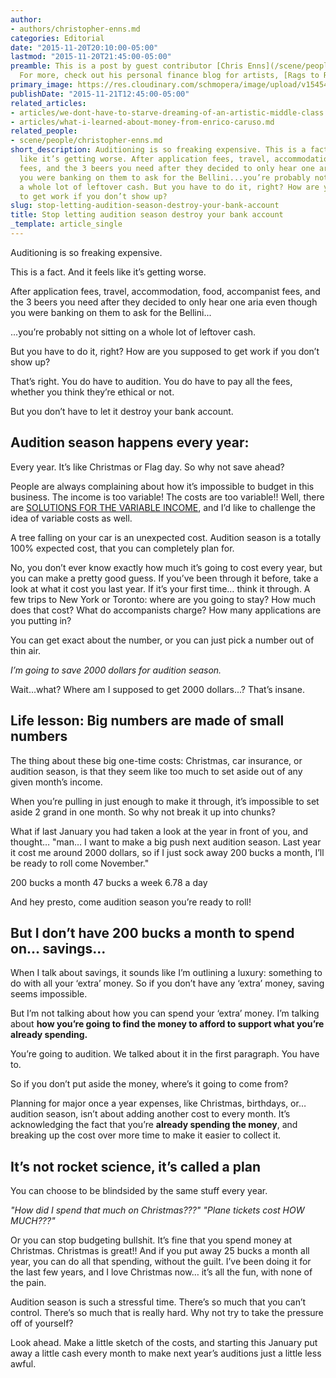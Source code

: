 ```yaml
---
author:
- authors/christopher-enns.md
categories: Editorial
date: "2015-11-20T20:10:00-05:00"
lastmod: "2015-11-20T21:45:00-05:00"
preamble: This is a post by guest contributor [Chris Enns](/scene/people/christopher-enns/).
  For more, check out his personal finance blog for artists, [Rags to Reasonable](http://www.ragstoreasonable.com/).
primary_image: https://res.cloudinary.com/schmopera/image/upload/v1545409169/media/webhook-uploads/1448069668558/2015-11-21---SaveMoney.jpg.jpg
publishDate: "2015-11-21T12:45:00-05:00"
related_articles:
- articles/we-dont-have-to-starve-dreaming-of-an-artistic-middle-class.md
- articles/what-i-learned-about-money-from-enrico-caruso.md
related_people:
- scene/people/christopher-enns.md
short_description: Auditioning is so freaking expensive. This is a fact. And it feels
  like it’s getting worse. After application fees, travel, accommodation, food, accompanist
  fees, and the 3 beers you need after they decided to only hear one aria even though
  you were banking on them to ask for the Bellini...you’re probably not sitting on
  a whole lot of leftover cash. But you have to do it, right? How are you supposed
  to get work if you don’t show up?
slug: stop-letting-audition-season-destroy-your-bank-account
title: Stop letting audition season destroy your bank account
_template: article_single
---
```



Auditioning is so freaking expensive. 

This is a fact. And it feels like it’s getting worse. 

After application fees, travel, accommodation, food, accompanist fees, and the 3 beers you need after they decided to only hear one aria even though you were banking on them to ask for the Bellini... 

...you’re probably not sitting on a whole lot of leftover cash. 

But you have to do it, right? How are you supposed to get work if you don’t show up? 

That’s right. You do have to audition. You do have to pay all the fees, whether you think they’re ethical or not. 

But you don’t have to let it destroy your bank account.  

## Audition season happens every year: 

Every year. It’s like Christmas or Flag day. So why not save ahead? 

People are always complaining about how it’s impossible to budget in this business. The income is too variable! The costs are too variable!! Well, there are [SOLUTIONS FOR THE VARIABLE INCOME](http://www.ragstoreasonable.com/survive-variable-income-seven-steps-living-less-nothing/), and I’d like to challenge the idea of variable costs as well. 

A tree falling on your car is an unexpected cost. Audition season is a totally 100% expected cost, that you can completely plan for. 

No, you don’t ever know exactly how much it’s going to cost every year, but you can make a pretty good guess. If you’ve been through it before, take a look at what it cost you last year. If it’s your first time… think it through. A few trips to New York or Toronto: where are you going to stay? How much does that cost? What do accompanists charge? How many applications are you putting in? 

You can get exact about the number, or you can just pick a number out of thin air. 

*I’m going to save 2000 dollars for audition season.*

Wait...what? Where am I supposed to get 2000 dollars...? That’s insane.

## Life lesson: Big numbers are made of small numbers

The thing about these big one-time costs: Christmas, car insurance, or audition season, is that they seem like too much to set aside out of any given month’s income. 

When you’re pulling in just enough to make it through, it’s impossible to set aside 2 grand in one month. So why not break it up into chunks? 

What if last January you had taken a look at the year in front of you, and thought… "man… I want to make a big push next audition season. Last year it cost me around 2000 dollars, so if I just sock away 200 bucks a month, I’ll be ready to roll come November." 

200 bucks a month
47 bucks a week
6.78 a day

And hey presto, come audition season you’re ready to roll!

## But I don’t have 200 bucks a month to spend on... savings...

When I talk about savings, it sounds like I’m outlining a luxury: something to do with all your ‘extra’ money. So if you don’t have any ‘extra’ money, saving seems impossible. 

But I’m not talking about how you can spend your ‘extra’ money. I’m talking about **how you’re going to find the money to afford to support what you’re already spending.** 

You’re going to audition. We talked about it in the first paragraph. You have to. 

So if you don’t put aside the money, where’s it going to come from? 

Planning for major once a year expenses, like Christmas, birthdays, or… audition season, isn’t about adding another cost to every month. It’s acknowledging the fact that you’re **already spending the money**, and breaking up the cost over more time to make it easier to collect it. 

## It’s not rocket science, it’s called a plan

You can choose to be blindsided by the same stuff every year. 

*"How did I spend that much on Christmas???"
"Plane tickets cost HOW MUCH???"*

Or you can stop budgeting bullshit. It’s fine that you spend money at Christmas. Christmas is great!! And if you put away 25 bucks a month all year, you can do all that spending, without the guilt. I’ve been doing it for the last few years, and I love Christmas now… it’s all the fun, with none of the pain. 

Audition season is such a stressful time. There’s so much that you can’t control. There’s so much that is really hard. Why not try to take the pressure off of yourself? 

Look ahead. Make a little sketch of the costs, and starting this January put away a little cash every month to make next year’s auditions just a little less awful. 
